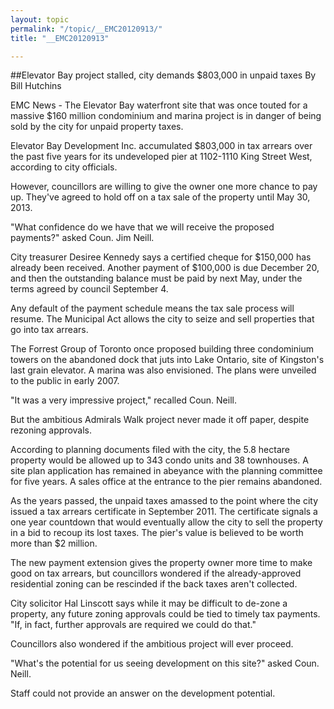 ```yaml
---
layout: topic
permalink: "/topic/__EMC20120913/"
title: "__EMC20120913"

---
```


##Elevator Bay project stalled, city demands $803,000 in unpaid taxes
By Bill Hutchins




EMC News - The Elevator Bay waterfront site that was once touted for a massive $160 million condominium and marina project is in danger of being sold by the city for unpaid property taxes.

Elevator Bay Development Inc. accumulated $803,000 in tax arrears over the past five years for its undeveloped pier at 1102-1110 King Street West, according to city officials.

However, councillors are willing to give the owner one more chance to pay up. They've agreed to hold off on a tax sale of the property until May 30, 2013.

"What confidence do we have that we will receive the proposed payments?" asked Coun. Jim Neill.

City treasurer Desiree Kennedy says a certified cheque for $150,000 has already been received. Another payment of $100,000 is due December 20, and then the outstanding balance must be paid by next May, under the terms agreed by council September 4.

Any default of the payment schedule means the tax sale process will resume. The Municipal Act allows the city to seize and sell properties that go into tax arrears.

The Forrest Group of Toronto once proposed building three condominium towers on the abandoned dock that juts into Lake Ontario, site of Kingston's last grain elevator. A marina was also envisioned. The plans were unveiled to the public in early 2007.

"It was a very impressive project," recalled Coun. Neill.

But the ambitious Admirals Walk project never made it off paper, despite rezoning approvals.

According to planning documents filed with the city, the 5.8 hectare property would be allowed up to 343 condo units and 38 townhouses. A site plan application has remained in abeyance with the planning committee for five years. A sales office at the entrance to the pier remains abandoned.

As the years passed, the unpaid taxes amassed to the point where the city issued a tax arrears certificate in September 2011. The certificate signals a one year countdown that would eventually allow the city to sell the property in a bid to recoup its lost taxes. The pier's value is believed to be worth more than $2 million.

The new payment extension gives the property owner more time to make good on tax arrears, but councillors wondered if the already-approved residential zoning can be rescinded if the back taxes aren't collected.

City solicitor Hal Linscott says while it may be difficult to de-zone a property, any future zoning approvals could be tied to timely tax payments. "If, in fact, further approvals are required we could do that."

Councillors also wondered if the ambitious project will ever proceed.

"What's the potential for us seeing development on this site?" asked Coun. Neill.

Staff could not provide an answer on the development potential.

